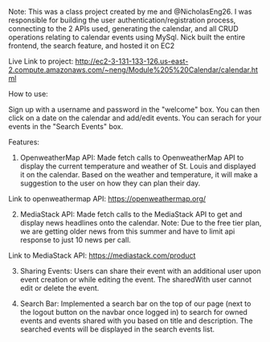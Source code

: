 Note:
This was a class project created by me and @NicholasEng26. I was responsible for building the user authentication/registration process, connecting to the 2 APIs used, generating the calendar, and all CRUD operations relating to calendar events using MySql. Nick built the entire frontend, the search feature, and hosted it on EC2

Live Link to project: 
http://ec2-3-131-133-126.us-east-2.compute.amazonaws.com/~neng/Module%205%20Calendar/calendar.html


How to use: 

Sign up with a username and password in the "welcome" box. You can then click on a date on the calendar and add/edit events. You can serach for your events in the "Search Events" box. 

Features:

1. OpenweatherMap API: Made fetch calls to OpenweatherMap API to display the current temperature and weather of St. Louis and displayed it on the calendar. Based on the weather and temperature, it will make a suggestion to the user on how they can plan their day.

Link to openweathermap API: https://openweathermap.org/

2. MediaStack API: Made fetch calls to the MediaStack API to get and display news headlines onto the calendar. Note: Due to the free tier plan, we are getting older news from this summer and have to limit api response to just 10 news per call. 

Link to MediaStack API: https://mediastack.com/product

3. Sharing Events: Users can share their event with an additional user upon event creation or while editing the event. The sharedWith user cannot edit or delete the event.

4. Search Bar: Implemented a search bar on the top of our page (next to the logout button on the navbar once logged in) to search for owned events and events shared with you based on title and description. The searched events will be displayed in the search events list.
